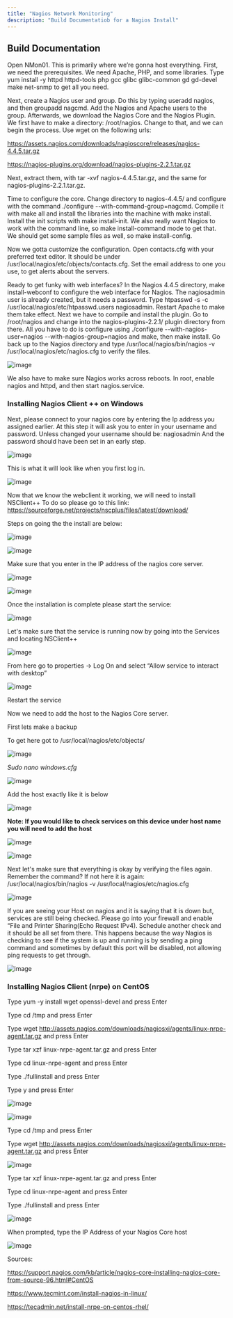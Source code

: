 ```yaml
---
title: "Nagios Network Monitoring"
description: "Build Documentatiob for a Nagios Install"
---
```


## Build Documentation
Open NMon01. This is primarily where we’re gonna host everything.
First, we need the prerequisites. We need Apache, PHP, and some libraries. Type yum install -y httpd httpd-tools php gcc glibc glibc-common gd gd-devel make net-snmp to get all you need.

Next, create a Nagios user and group. Do this by typing useradd nagios, and then groupadd nagcmd. Add the Nagios and Apache users to the group. Afterwards, we download the Nagios Core and the Nagios Plugin. We first have to make a directory: /root/nagios. Change to that, and we can begin the process. Use wget on the following urls: 

https://assets.nagios.com/downloads/nagioscore/releases/nagios-4.4.5.tar.gz

https://nagios-plugins.org/download/nagios-plugins-2.2.1.tar.gz 

Next, extract them, with tar -xvf nagios-4.4.5.tar.gz, and the same for nagios-plugins-2.2.1.tar.gz.

Time to configure the core. Change directory to nagios-4.4.5/ and configure with the command ./configure --with-command-group=nagcmd. Compile it with make all and install the libraries into the machine with make install. Install the init scripts with make install-init. We also really want Nagios to work with the command line, so make install-command mode to get that. We should get some sample files as well, so make install-config.

Now we gotta customize the configuration. Open contacts.cfg with your preferred text editor. It should be under /usr/local/nagios/etc/objects/contacts.cfg. Set the email address to one you use, to get alerts about the servers.

Ready to get funky with web interfaces? In the Nagios 4.4.5 directory, make install-webconf to configure the web interface for Nagios. The nagiosadmin user is already created, but it needs a password. Type htpasswd -s -c /usr/local/nagios/etc/htpasswd.users nagiosadmin. Restart Apache to make them take effect.
Next we have to compile and install the plugin. Go to /root/nagios and change into the nagios-plugins-2.2.1/ plugin directory from there. All you have to do is configure using ./configure --with-nagios-user=nagios --with-nagios-group=nagios and make, then make install. Go back up to the Nagios directory and type /usr/local/nagios/bin/nagios -v /usr/local/nagios/etc/nagios.cfg to verify the files.

![image](https://user-images.githubusercontent.com/70775749/108377551-28696a00-71d2-11eb-87fc-dc39d1b8edc6.png)

We also have to make sure Nagios works across reboots. In root, enable nagios and httpd, and then start nagios.service.

### Installing Nagios Client ++ on Windows
Next, please connect to your nagios core by entering the Ip address you assigned earlier. At this step it will ask you to enter in your username and password. Unless changed your username should be: nagiosadmin And the password should have been set in an early step.

![image](https://user-images.githubusercontent.com/70775749/108377785-5fd81680-71d2-11eb-822d-e6ecd861f59e.png)

This is what it will look like when you first log in.

![image](https://user-images.githubusercontent.com/70775749/108377865-73837d00-71d2-11eb-97c1-c8876191d91c.png)

Now that we know the webclient it working, we will need to install NSClient++
To do so please go to this link:  https://sourceforge.net/projects/nscplus/files/latest/download/

Steps on going the the install are below:

![image](https://user-images.githubusercontent.com/70775749/108378014-9f9efe00-71d2-11eb-839b-77ee95771aa0.png)

![image](https://user-images.githubusercontent.com/70775749/108378068-ad548380-71d2-11eb-8003-5950ecce10ab.png)

Make sure that you enter in the IP address of the nagios core server.

![image](https://user-images.githubusercontent.com/70775749/108378184-c6f5cb00-71d2-11eb-9e0b-06ef0386f63b.png)

![image](https://user-images.githubusercontent.com/70775749/108378245-d412ba00-71d2-11eb-98b7-2ddc26cdc338.png)


Once the installation is complete please start the service:

![image](https://user-images.githubusercontent.com/70775749/108378318-e260d600-71d2-11eb-9199-23b4b0ebdd19.png)

Let's make sure that the service is running now by going into the Services and locating NSClient++

![image](https://user-images.githubusercontent.com/70775749/108378397-f4db0f80-71d2-11eb-89eb-ce16f25c8835.png)

From here go to properties -> Log On and select “Allow service to interact with desktop”

![image](https://user-images.githubusercontent.com/70775749/108378462-045a5880-71d3-11eb-8d55-408181d2ae66.png)

Restart the service

Now we need to add the host to the Nagios Core server.

First lets make a backup

To get here got to /usr/local/nagios/etc/objects/

![image](https://user-images.githubusercontent.com/70775749/108378557-1b994600-71d3-11eb-9b67-647b6db29b36.png)

_Sudo nano windows.cfg_

![image](https://user-images.githubusercontent.com/70775749/108378652-3370ca00-71d3-11eb-933d-5344819ac966.png)


Add the host exactly like it is below

![image](https://user-images.githubusercontent.com/70775749/108378719-42577c80-71d3-11eb-8066-06e1019ed42e.png)

**Note: If you would like to check services on this device under host name you will need to add the host**

![image](https://user-images.githubusercontent.com/70775749/108378796-5307f280-71d3-11eb-969f-081c5688d333.png)

![image](https://user-images.githubusercontent.com/70775749/108378862-61560e80-71d3-11eb-94fb-ead116dcb899.png)

Next let's make sure that everything is okay by verifying the files again. Remember the command? If not here it is again: /usr/local/nagios/bin/nagios -v /usr/local/nagios/etc/nagios.cfg

![image](https://user-images.githubusercontent.com/70775749/108378920-6d41d080-71d3-11eb-97fc-b3c464c4b30f.png)

If you are seeing your Host on nagios and it is saying that it is down but, services are still being checked. Please go into your firewall and enable “File and Printer Sharing(Echo Request IPv4). Schedule another check and it should be all set from there. 
This happens because the way Nagios is checking to see if the system is up and running is by sending a ping command and sometimes by default this port will be disabled, not allowing ping requests to get through.

![image](https://user-images.githubusercontent.com/70775749/108379025-8480be00-71d3-11eb-9389-e5da78171168.png)

### Installing Nagios Client (nrpe) on CentOS
Type yum -y install wget openssl-devel and press Enter

Type cd /tmp and press Enter

Type wget http://assets.nagios.com/downloads/nagiosxi/agents/linux-nrpe-agent.tar.gz and press Enter

Type tar xzf linux-nrpe-agent.tar.gz and press Enter

Type cd linux-nrpe-agent and press Enter

Type ./fullinstall and press Enter

Type y and press Enter

![image](https://user-images.githubusercontent.com/70775749/108440256-c4ba5d80-7220-11eb-8e52-f7e1f715b2f2.png)

![image](https://user-images.githubusercontent.com/70775749/108440271-ce43c580-7220-11eb-80f3-3ecb709bc83b.png)

Type cd /tmp and press Enter

Type wget http://assets.nagios.com/downloads/nagiosxi/agents/linux-nrpe-agent.tar.gz and press Enter

![image](https://user-images.githubusercontent.com/70775749/108440310-def43b80-7220-11eb-8f49-76d3b4d4c17b.png)

Type tar xzf linux-nrpe-agent.tar.gz and press Enter

Type cd linux-nrpe-agent and press Enter

Type ./fullinstall and press Enter

![image](https://user-images.githubusercontent.com/70775749/108440353-f501fc00-7220-11eb-9bfd-4996113ac598.png)

When prompted, type the IP Address of your Nagios Core host

![image](https://user-images.githubusercontent.com/70775749/108440390-06e39f00-7221-11eb-9367-8338347d6d63.png)

Sources:

https://support.nagios.com/kb/article/nagios-core-installing-nagios-core-from-source-96.html#CentOS

https://www.tecmint.com/install-nagios-in-linux/

https://tecadmin.net/install-nrpe-on-centos-rhel/
